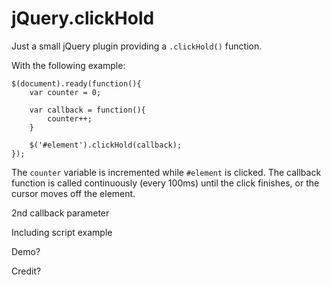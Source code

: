 # jQuery.clickHold #

Just a small jQuery plugin providing a `.clickHold()` function.

With the following example:

    $(document).ready(function(){
        var counter = 0;
        
        var callback = function(){
            counter++;
        }
        
        $('#element').clickHold(callback);
    });

The `counter` variable is incremented while `#element` is clicked.
The callback function is called continuously (every 100ms) until the click finishes, or the cursor moves off the element.

2nd callback parameter

Including script example

Demo?

Credit?